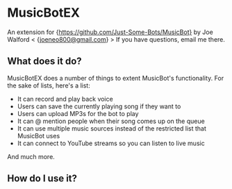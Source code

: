 # MusicBotEX
An extension for {https://github.com/Just-Some-Bots/MusicBot} by Joe Walford < {joeneo800@gmail.com} >
If you have questions, email me there.

## What does it do?

MusicBotEX does a number of things to extent MusicBot's functionality.
For the sake of lists, here's a list:

- It can record and play back voice
- Users can save the currently playing song if they want to
- Users can upload MP3s for the bot to play
- It can @ mention people when their song comes up on the queue
- It can use multiple music sources instead of the restricted list that MusicBot uses
- It can connect to YouTube streams so you can listen to live music

And much more.

## How do I use it?


